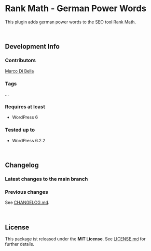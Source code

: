 # Rank Math - German Power Words
This plugin adds german power words to the SEO tool Rank Math.

<br>

## Development Info

### Contributors
[Marco Di Bella ](https://github.com/mdibella-dev)

### Tags
...

### Requires at least

* WordPress 6

### Tested up to

* WordPress 6.2.2

<br>

## Changelog

### Latest changes to the main branch


### Previous changes

See [CHANGELOG.md](https://github.com/mdibella-dev/rank-math-german-power-words/blob/main/CHANGELOG.md).

<br>

## License

This package ist released under the **MIT License**. See [LICENSE.md](https://github.com/mdibella-dev/rank-math-german-power-words/blob/main/LICENSE.md) for further details.
